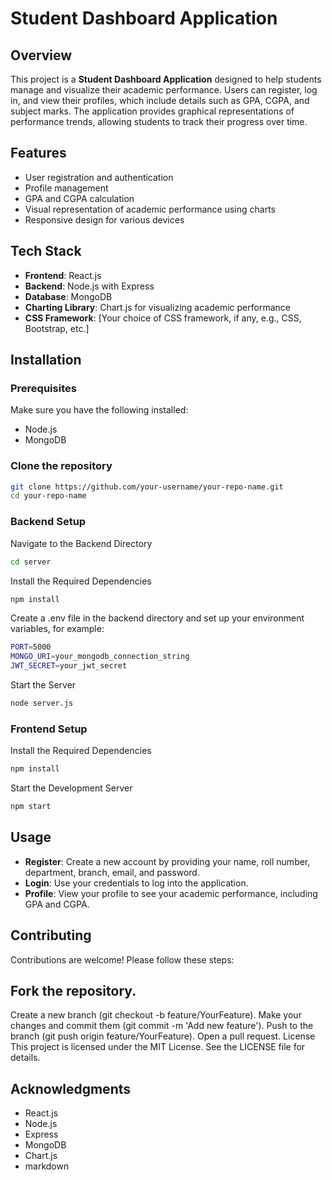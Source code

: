 # Student Dashboard Application

## Overview

This project is a **Student Dashboard Application** designed to help students manage and visualize their academic performance. Users can register, log in, and view their profiles, which include details such as GPA, CGPA, and subject marks. The application provides graphical representations of performance trends, allowing students to track their progress over time.

## Features

- User registration and authentication
- Profile management
- GPA and CGPA calculation
- Visual representation of academic performance using charts
- Responsive design for various devices

## Tech Stack

- **Frontend**: React.js
- **Backend**: Node.js with Express
- **Database**: MongoDB
- **Charting Library**: Chart.js for visualizing academic performance
- **CSS Framework**: [Your choice of CSS framework, if any, e.g., CSS, Bootstrap, etc.]

## Installation

### Prerequisites

Make sure you have the following installed:

- Node.js
- MongoDB

### Clone the repository

```bash
git clone https://github.com/your-username/your-repo-name.git
cd your-repo-name
```
### Backend Setup
Navigate to the Backend Directory
```bash
cd server
```
Install the Required Dependencies
```bash
npm install
```

Create a .env file in the backend directory and set up your environment variables, for example:


```bash
PORT=5000
MONGO_URI=your_mongodb_connection_string
JWT_SECRET=your_jwt_secret
```
Start the Server
```bash
node server.js
```
### Frontend Setup

Install the Required Dependencies
```bash
npm install
```
Start the Development Server
```bash
npm start
```
## Usage
- **Register**: Create a new account by providing your name, roll number, department, branch, email, and password.
- **Login**: Use your credentials to log into the application.
- **Profile**: View your profile to see your academic performance, including GPA and CGPA.
## Contributing
Contributions are welcome! Please follow these steps:

## Fork the repository.
Create a new branch (git checkout -b feature/YourFeature).
Make your changes and commit them (git commit -m 'Add new feature').
Push to the branch (git push origin feature/YourFeature).
Open a pull request.
License
This project is licensed under the MIT License. See the LICENSE file for details.

## Acknowledgments
- React.js
- Node.js
- Express
- MongoDB
- Chart.js
- markdown










